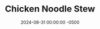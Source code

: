 ---
layout: post
title:  "Chicken Noodle Stew"
date:   2024-08-31 00:00:00 -0500
categories:
- Recipes
- Chicken
permalink: /recipes/chicken-noodle-stew
image: /assets/Food/Chicken/Chicken Noodle/chicken-noodle-cover.jpg
ing: chickennoodle-ing
facts: chickennoodle-facts
section1: Veggies
start2: Whole wheat pasta
section2: Pasta
start3: Boneless skinless chicken thighs
section3: Chicken
start4: Low sodium soy sauce
section4: Spices + Broth
start5: Lemon juice
section5: At the End
Prep: 20
Rest: 
Cook: 360
Source1: https://minimalistbaker.com/chicken-noodle-soup-1-pot/#wprm-recipe-container-89167
Source2: https://kristineskitchenblog.com/crockpot-chicken-noodle-soup/
whisk: https://s.samsungfood.com/1bcbP
tags: 
- chicken thighs
- boneless skinless chicken thighs
- simple
- easy
- paprika
- garlic powder
- onion powder
- chili powder
- thyme
- dried thyme
- lemon juice
- bake
- roast
Description: It might be summer, but I'm gearing up for winter. And that means immune boosting delicious stews to keep you warm and help cure your common cold. This remix off the classic Chicken Noodle Soup is packed with more vegetables and anti-inflammatory spices. The combination of ginger, turmeric, garlic, cayenne pepper, and more will leave your taste buds satisfied, belly fully, and nose cleared.  It's a dump and go stew, like my <a href="/recipes/chicken-stew">Crockpot Chicken Stew</a> and <a href="/recipes/peanut-chicken-chili">Peanut Chicken Chili</a>; meaning you just have to cut up the vegetables and chicken, add it to the crockpot, and have dinner ready for you. No other cooking required!
Instructions: 
- Cut your onion, carrots, and celery into a small dice, and add to a large slow cooker. Dump in your bag of defrosted broccoli. Finely cut your ginger, and add to the pot as well with your minced garlic<br><br>
- <center><img src="/assets/Food/Chicken/Chicken Noodle/chicken-noodle-ginger-1.jpg" alt="" class="half-page">&emsp;&emsp;<img src="/assets/Food/Chicken/Chicken Noodle/chicken-noodle-ginger-2.jpg" alt="" class="half-page"></center><br>

- Add your pasta to the pot as well. Whole wheat, egg noodles, gluten free pasta, chickpea pasta, or red lentil pasta are all good choices.  Putting the pasta in raw now will cause it to disintegrate and fully mix into the stew, which I'm honestly a fan of.  But if you want the pasta pices to be distinct and together, I'd recommend leaving it out here.  Instead, cook the pasta as directed on the box with 30 minutes left on the stew, and mix in the cooked pasta right at the end<br><br>

- Cut your chicken thighs into bite sized pieces, and add to the pot<br><br>

- Add in your soy sauce, chicken bouillon, dried spices (thyme, garlic, onion, cumin, black pepper, allspice, turmeric, cinnamon, nutmeg, and cayenne), and water. Mix everything together<br><br>

- Cover and cook on low for about 6 hours, or until the chicken is at least 180F, and the vegetables are tender.  Stir in lemon juice, and serve
---